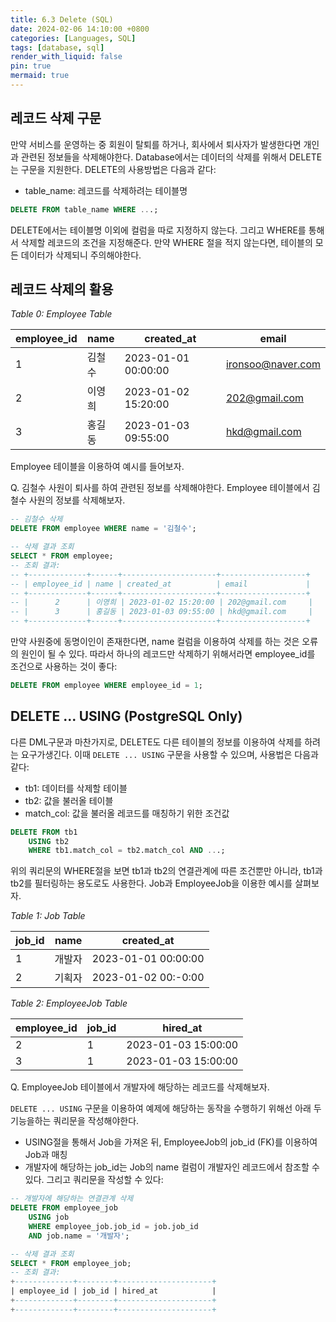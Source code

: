 ```yaml
---
title: 6.3 Delete (SQL)
date: 2024-02-06 14:10:00 +0800
categories: [Languages, SQL]
tags: [database, sql]
render_with_liquid: false
pin: true
mermaid: true
---
```


## 레코드 삭제 구문

만약 서비스를 운영하는 중 회원이 탈퇴를 하거나, 회사에서 퇴사자가 발생한다면 개인과 관련된 정보들을 삭제해야한다. Database에서는 데이터의 삭제를 위해서 DELETE는 구문을 지원한다. DELETE의 사용방법은 다음과 같다:

- table_name: 레코드를 삭제하려는 테이블명

``` sql
DELETE FROM table_name WHERE ...;
```

DELETE에서는 테이블명 이외에 컬럼을 따로 지정하지 않는다. 그리고 WHERE를 통해서 삭제할 레코드의 조건을 지정해준다. 만약 WHERE 절을 적지 않는다면, 테이블의 모든 데이터가 삭제되니 주의해야한다.

## 레코드 삭제의 활용

_Table 0: Employee Table_

| employee_id | name | created_at          | email             |
|-------------|------|---------------------|-------------------|
|      1      | 김철수 | 2023-01-01 00:00:00 | ironsoo@naver.com |
|      2      | 이영희 | 2023-01-02 15:20:00 | 202@gmail.com     |
|      3      | 홍길동 | 2023-01-03 09:55:00 | hkd@gmail.com     |

Employee 테이블을 이용하여 예시를 들어보자. 

Q. 김철수 사원이 퇴사를 하여 관련된 정보를 삭제해야한다. Employee 테이블에서 김철수 사원의 정보를 삭제해보자.

``` sql
-- 김철수 삭제
DELETE FROM employee WHERE name = '김철수';

-- 삭제 결과 조회
SELECT * FROM employee;
-- 조회 결과:
-- +-------------+------+---------------------+-------------------+
-- | employee_id | name | created_at          | email             |
-- +-------------+------+---------------------+-------------------+
-- |      2      | 이영희 | 2023-01-02 15:20:00 | 202@gmail.com     |
-- |      3      | 홍길동 | 2023-01-03 09:55:00 | hkd@gmail.com     |
-- +-------------+------+---------------------+-------------------+
```

만약 사원중에 동명이인이 존재한다면, name 컬럼을 이용하여 삭제를 하는 것은 오류의 원인이 될 수 있다. 따라서 하나의 레코드만 삭제하기 위해서라면 employee_id를 조건으로 사용하는 것이 좋다:

``` sql
DELETE FROM employee WHERE employee_id = 1;
```

## DELETE ... USING (PostgreSQL Only)

다른 DML구문과 마찬가지로, DELETE도 다른 테이블의 정보를 이용하여 삭제를 하려는 요구가생긴다. 이때 `DELETE ... USING` 구문을 사용할 수 있으며, 사용법은 다음과 같다:

- tb1: 데이터를 삭제할 테이블
- tb2: 값을 불러올 테이블
- match_col: 값을 불러올 레코드를 매칭하기 위한 조건값

``` sql
DELETE FROM tb1
    USING tb2
    WHERE tb1.match_col = tb2.match_col AND ...;
```

위의 쿼리문의 WHERE절을 보면 tb1과 tb2의 연결관계에 따른 조건뿐만 아니라, tb1과 tb2를 필터링하는 용도로도 사용한다. Job과 EmployeeJob을 이용한 예시를 살펴보자.

_Table 1: Job Table_

| job_id | name | created_at          |
|--------|------|---------------------|
| 1      | 개발자 | 2023-01-01 00:00:00 |
| 2      | 기획자 | 2023-01-02 00:-0:00 |

_Table 2: EmployeeJob Table_

| employee_id | job_id | hired_at            |
|-------------|--------|---------------------|
| 2           | 1      | 2023-01-03 15:00:00 |
| 3           | 1      | 2023-01-03 15:00:00 |

Q. EmployeeJob 테이블에서 개발자에 해당하는 레코드를 삭제해보자.

`DELETE ... USING` 구문을 이용하여 예제에 해당하는 동작을 수행하기 위해선 아래 두 기능을하는 쿼리문을 작성해야한다.
- USING절을 통해서 Job을 가져온 뒤, EmployeeJob의 job_id (FK)를 이용하여 Job과 매칭
- 개발자에 해당하는 job_id는 Job의 name 컬럼이 개발자인 레코드에서 참조할 수 있다. 그리고  쿼리문을 작성할 수 있다:

``` sql
-- 개발자에 해당하는 연결관계 삭제
DELETE FROM employee_job 
    USING job
    WHERE employee_job.job_id = job.job_id 
    AND job.name = '개발자';

-- 삭제 결과 조회
SELECT * FROM employee_job;
-- 조회 결과:
+-------------+--------+---------------------+
| employee_id | job_id | hired_at            |
+-------------+--------+---------------------+
+-------------+--------+---------------------+
```
